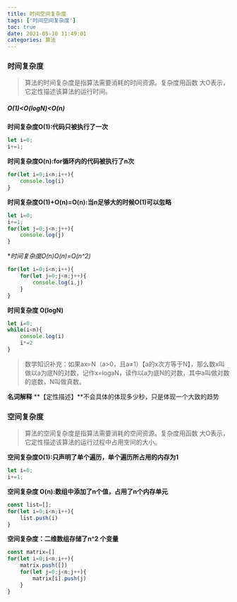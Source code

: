 ```yaml
---
title: 时间空间复杂度
tags: ['时间空间复杂度']
toc: true
date: 2021-05-10 11:49:01
categories: 算法
---
```

### 时间复杂度
> 算法的时间复杂度是指算法需要消耗的时间资源。复杂度用函数 大O表示，它定性描述该算法的运行时间。

##### O(1)<O(logN)<O(n)

**时间复杂度O(1):代码只被执行了一次**
```js
let i=0;
i+=1;
```

**时间复杂度O(n):for循环内的代码被执行了n次**
```js
for(let i=0;i<n;i++){
    console.log(i)
}
```
**时间复杂度O(1)+O(n)=O(n):当n足够大的时候O(1)可以忽略**
```js
let i=0;
i+=1;
for(let j=0;j<n;j++){
    console.log(j)
}
```
**时间复杂度O(n)*O(n)=O(n^2)**
```js
for(let i=0;i<n;i++){
    for(let j=0;j<n;j++){
        console.log(i,j)
    }
}
```
**时间复杂度 O(logN)**
```js
let i=0;
while(i<n){
    console.log(i)
    i*=2
}
```
>数学知识补充：如果ax=N（a>0，且a≠1）【a的x次方等于N】，那么数x叫做以a为底N的对数，记作x=logaN，读作以a为底N的对数，其中a叫做对数的底数，N叫做真数。

**名词解释**
**【定性描述】**不会具体的体现多少秒，只是体现一个大致的趋势

### 空间复杂度
>算法的空间复杂度是指算法需要消耗的空间资源。复杂度用函数 大O表示，它定性描述该算法的运行过程中占用空间的大小。

**空间复杂度O(1):只声明了单个遍历，单个遍历所占用的内存为1**
```js
let i=0;
i+=1;
```
**空间复杂度 O(n):数组中添加了n个值，占用了n个内存单元**
```js
const list=[];
for(let i=0;i<n;i++){
    list.push(i)
}
```
**空间复杂度：二维数组存储了n^2 个变量**
```js
const matrix=[]
for(let i=0;i<n;i++){
    matrix.push([])
    for(let j=0;j<n;j++){
        matrix[i].push(j)
    }
}
```